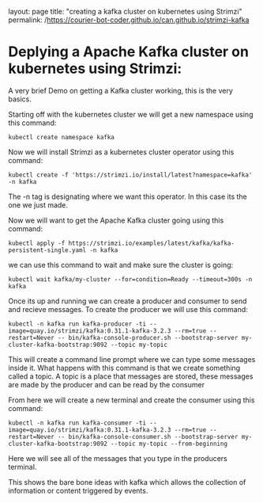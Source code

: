 layout: page
title: "creating a kafka cluster on kubernetes using Strimzi"
permalink: /https://courier-bot-coder.github.io/can.github.io/strimzi-kafka

# Deplying a Apache Kafka cluster on kubernetes using Strimzi:

A very brief Demo on getting a Kafka cluster working, this is the very basics.

Starting off with the kubernetes cluster we will get a new namespace using this command: 
```
kubectl create namespace kafka
```
Now we will install Strimzi as a kubernetes cluster operator using this command: 
```
kubectl create -f 'https://strimzi.io/install/latest?namespace=kafka' -n kafka
```
The -n tag is designating where we want this operator. In this case its the one we just made.

Now we will want to get the Apache Kafka cluster going using this command: 
```
kubectl apply -f https://strimzi.io/examples/latest/kafka/kafka-persistent-single.yaml -n kafka 
```
we can use this command to wait and make sure the cluster is going: 
```
kubectl wait kafka/my-cluster --for=condition=Ready --timeout=300s -n kafka 
```
Once its up and running we can create a producer and consumer to send and recieve messages. To create the producer we will use this command:
```
kubectl -n kafka run kafka-producer -ti --image=quay.io/strimzi/kafka:0.31.1-kafka-3.2.3 --rm=true --restart=Never -- bin/kafka-console-producer.sh --bootstrap-server my-cluster-kafka-bootstrap:9092 --topic my-topic
```
This will create a command line prompt where we can type some messages inside it. What happens with this command is that we create something called a topic. A topic is a place that messages are stored, these messages are made by the producer and can be read by the consumer

From here we will create a new terminal and create the consumer using this command:
```
kubectl -n kafka run kafka-consumer -ti --image=quay.io/strimzi/kafka:0.31.1-kafka-3.2.3 --rm=true --restart=Never -- bin/kafka-console-consumer.sh --bootstrap-server my-cluster-kafka-bootstrap:9092 --topic my-topic --from-beginning
```
Here we will see all of the messages that you type in the producers terminal.

This shows the bare bone ideas with kafka which allows the collection of information or content triggered by events.
